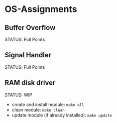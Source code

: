 # OS-Assignments


## Buffer Overflow
STATUS: Full Points

## Signal Handler
STATUS: Full Points

## RAM disk driver
STATUS: WIP

* create and install module: ```make all```
* clean module: ```make clean```
* update module (if already installed): ```make update```